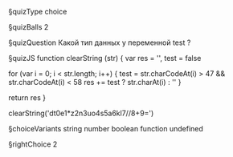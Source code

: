 §quizType
choice

§quizBalls
2

§quizQuestion
Какой тип данных у переменной  test ?



§quizJS
function clearString (str) {
  var res = '', test = false

  for (var i = 0; i < str.length; i++) {
    test = str.charCodeAt(i) > 47 && str.charCodeAt(i) < 58
    res += test ? str.charAt(i) : ''
  }

  return res
}

clearString('dt0e1*z2n3uo4s5a6kl7//8+9=')



§choiceVariants
string
number
boolean
function
undefined


§rightChoice
2
